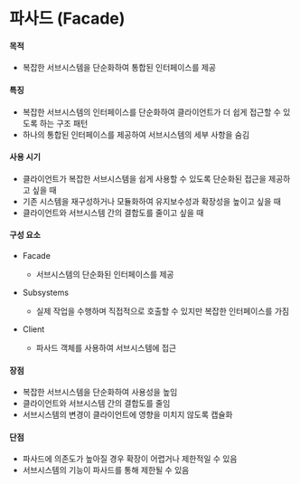 # 파사드 (Facade)

#### 목적

- 복잡한 서브시스템을 단순화하여 통합된 인터페이스를 제공

#### 특징

- 복잡한 서브시스템의 인터페이스를 단순화하여 클라이언트가 더 쉽게 접근할 수 있도록 하는 구조 패턴
- 하나의 통합된 인터페이스를 제공하여 서브시스템의 세부 사항을 숨김

#### 사용 시기

- 클라이언트가 복잡한 서브시스템을 쉽게 사용할 수 있도록 단순화된 접근을 제공하고 싶을 때
- 기존 시스템을 재구성하거나 모듈화하여 유지보수성과 확장성을 높이고 싶을 때
- 클라이언트와 서브시스템 간의 결합도를 줄이고 싶을 때

#### 구성 요소

- Facade

  - 서브시스템의 단순화된 인터페이스를 제공

- Subsystems

  - 실제 작업을 수행하며 직접적으로 호출할 수 있지만 복잡한 인터페이스를 가짐

- Client
  - 파사드 객체를 사용하여 서브시스템에 접근

#### 장점

- 복잡한 서브시스템을 단순화하여 사용성을 높임
- 클라이언트와 서브시스템 간의 결합도를 줄임
- 서브시스템의 변경이 클라이언트에 영향을 미치지 않도록 캡슐화

#### 단점

- 파사드에 의존도가 높아질 경우 확장이 어렵거나 제한적일 수 있음
- 서브시스템의 기능이 파사드를 통해 제한될 수 있음

